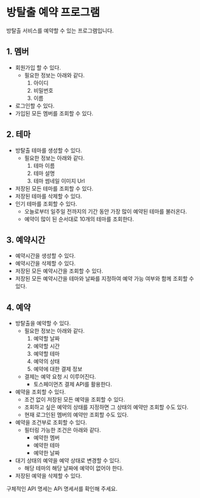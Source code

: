 # 방탈출 예약 프로그램

방탈출 서비스를 예약할 수 있는 프로그램입니다.

## 1. 멤버
- 회원가입 할 수 있다.
  - 필요한 정보는 아래와 같다.
    1. 아이디
    2. 비밀번호
    3. 이름
- 로그인할 수 있다.
- 가입된 모든 멤버를 조회할 수 있다.

## 2. 테마
- 방탈출 테마를 생성할 수 있다.
  - 필요한 정보는 아래와 같다.
    1. 테마 이름
    2. 테마 설명
    3. 테마 썸네일 이미지 Url
- 저장된 모든 테마를 조회할 수 있다.
- 저장된 테마를 삭제할 수 있다.
- 인기 테마를 조회할 수 있다.
  - 오늘로부터 일주일 전까지의 기간 동안 가장 많이 예약된 테마를 불러온다.
  - 예약이 많이 된 순서대로 10개의 테마를 조회한다.

## 3. 예약시간
- 예약시간을 생성할 수 있다.
- 예약시간을 삭제할 수 있다.
- 저장된 모든 예약시간을 조회할 수 있다.
- 저장된 모든 예약시간을 테마와 날짜를 지정하여 예약 가능 여부와 함께 조회할 수 있다.

## 4. 예약
- 방탈출을 예약할 수 있다.
  - 필요한 정보는 아래와 같다.
    1. 예약할 날짜
    2. 예약할 시간
    3. 예약할 테마
    4. 예약의 상태
    5. 예약에 대한 결제 정보
  - 결제는 예약 요청 시 이루어진다.
    - 토스페이먼츠 결제 API를 활용한다.
- 예약을 조회할 수 있다.
  - 조건 없이 저장된 모든 예약을 조회할 수 있다.
  - 조회하고 싶은 예약의 상태를 지정하면 그 상태의 예약만 조회할 수도 있다.
  - 현재 로그인된 멤버의 예약만 조회할 수도 있다.
- 예약을 조건부로 조회할 수 있다.
  - 필터링 가능한 조건은 아래와 같다.
    - 예약한 멤버
    - 예약한 테마
    - 예약한 날짜
- 대기 상태의 예약을 예약 상태로 변경할 수 있다.
  - 해당 테마의 해당 날짜에 예약이 없어야 한다.
- 저장된 예약을 삭제할 수 있다.

구체적인 API 명세는 APi 명세서를 확인해 주세요.